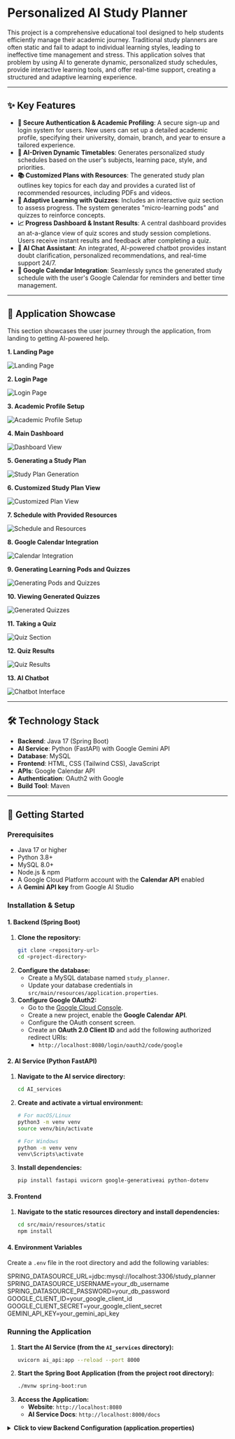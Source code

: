 # Personalized AI Study Planner

This project is a comprehensive educational tool designed to help students efficiently manage their academic journey. Traditional study planners are often static and fail to adapt to individual learning styles, leading to ineffective time management and stress. This application solves that problem by using AI to generate dynamic, personalized study schedules, provide interactive learning tools, and offer real-time support, creating a structured and adaptive learning experience.

---

## ✨ Key Features

* **👤 Secure Authentication & Academic Profiling**: A secure sign-up and login system for users. New users can set up a detailed academic profile, specifying their university, domain, branch, and year to ensure a tailored experience.
* **🤖 AI-Driven Dynamic Timetables**: Generates personalized study schedules based on the user's subjects, learning pace, style, and priorities.
* **📚 Customized Plans with Resources**: The generated study plan outlines key topics for each day and provides a curated list of recommended resources, including PDFs and videos.
* **🧠 Adaptive Learning with Quizzes**: Includes an interactive quiz section to assess progress. The system generates "micro-learning pods" and quizzes to reinforce concepts.
* **📈 Progress Dashboard & Instant Results**: A central dashboard provides an at-a-glance view of quiz scores and study session completions. Users receive instant results and feedback after completing a quiz.
* **💬 AI Chat Assistant**: An integrated, AI-powered chatbot provides instant doubt clarification, personalized recommendations, and real-time support 24/7.
* **📅 Google Calendar Integration**: Seamlessly syncs the generated study schedule with the user's Google Calendar for reminders and better time management.

---

## 📸 Application Showcase

This section showcases the user journey through the application, from landing to getting AI-powered help.

**1. Landing Page** 

![Landing Page](./screenshots/landing_page.png)

**2. Login Page** 

![Login Page](./screenshots/login_page.png)

**3. Academic Profile Setup** 

![Academic Profile Setup](./screenshots/academic_profile_setup.png)

**4. Main Dashboard** 

![Dashboard View](./screenshots/dashboard_screenshot.png)

**5. Generating a Study Plan**

![Study Plan Generation](./screenshots/plan_generation_screenshot.png)

**6. Customized Study Plan View**

![Customized Plan View](./screenshots/custom_plan_view.png)

**7. Schedule with Provided Resources** 

![Schedule and Resources](./screenshots/schedule_and_resources.png)

**8. Google Calendar Integration**

![Calendar Integration](./screenshots/calendar_integration.png)

**9. Generating Learning Pods and Quizzes** 

![Generating Pods and Quizzes](./screenshots/generating_pods.png)

**10. Viewing Generated Quizzes**

![Generated Quizzes](./screenshots/generated_quizzes.png)

**11. Taking a Quiz**

![Quiz Section](./screenshots/quiz_section.png)

**12. Quiz Results**

![Quiz Results](./screenshots/quiz_results.png)

**13. AI Chatbot** 

![Chatbot Interface](./screenshots/chatbot_screenshot.png)

---

## 🛠️ Technology Stack

* **Backend**: Java 17 (Spring Boot)
* **AI Service**: Python (FastAPI) with Google Gemini API
* **Database**: MySQL
* **Frontend**: HTML, CSS (Tailwind CSS), JavaScript
* **APIs**: Google Calendar API
* **Authentication**: OAuth2 with Google
* **Build Tool**: Maven

---

## 🚀 Getting Started

### Prerequisites

* Java 17 or higher
* Python 3.8+
* MySQL 8.0+
* Node.js & npm
* A Google Cloud Platform account with the **Calendar API** enabled
* A **Gemini API key** from Google AI Studio

### Installation & Setup

#### 1. Backend (Spring Boot)
1.  **Clone the repository:**
    ```bash
    git clone <repository-url>
    cd <project-directory>
    ```
2.  **Configure the database:**
    * Create a MySQL database named `study_planner`.
    * Update your database credentials in `src/main/resources/application.properties`.
3.  **Configure Google OAuth2:**
    * Go to the [Google Cloud Console](https://console.cloud.google.com/).
    * Create a new project, enable the **Google Calendar API**.
    * Configure the OAuth consent screen.
    * Create an **OAuth 2.0 Client ID** and add the following authorized redirect URIs:
        * `http://localhost:8080/login/oauth2/code/google`

#### 2. AI Service (Python FastAPI)
1.  **Navigate to the AI service directory:**
    ```bash
    cd AI_services
    ```
2.  **Create and activate a virtual environment:**
    ```bash
    # For macOS/Linux
    python3 -m venv venv
    source venv/bin/activate

    # For Windows
    python -m venv venv
    venv\Scripts\activate
    ```
3.  **Install dependencies:**
    ```bash
    pip install fastapi uvicorn google-generativeai python-dotenv
    ```

#### 3. Frontend
1.  **Navigate to the static resources directory and install dependencies:**
    ```bash
    cd src/main/resources/static
    npm install
    ```

#### 4. Environment Variables
Create a `.env` file in the root directory and add the following variables:

SPRING_DATASOURCE_URL=jdbc:mysql://localhost:3306/study_planner
SPRING_DATASOURCE_USERNAME=your_db_username
SPRING_DATASOURCE_PASSWORD=your_db_password
GOOGLE_CLIENT_ID=your_google_client_id
GOOGLE_CLIENT_SECRET=your_google_client_secret
GEMINI_API_KEY=your_gemini_api_key

### Running the Application

1.  **Start the AI Service (from the `AI_services` directory):**
    ```bash
    uvicorn ai_api:app --reload --port 8000
    ```
2.  **Start the Spring Boot Application (from the project root directory):**
    ```bash
    ./mvnw spring-boot:run
    ```
3.  **Access the Application:**
    * **Website**: `http://localhost:8080`
    * **AI Service Docs**: `http://localhost:8000/docs`

<details>
<summary><strong>Click to view Backend Configuration (application.properties)</strong></summary>

```properties
# Server Configuration
server.port=8080

# Database Configuration
spring.datasource.url=${SPRING_DATASOURCE_URL}
spring.datasource.username=${SPRING_DATASOURCE_USERNAME}
spring.datasource.password=${SPRING_DATASOURCE_PASSWORD}
spring.jpa.hibernate.ddl-auto=update

# Google OAuth2 Configuration
spring.security.oauth2.client.registration.google.client-id=${GOOGLE_CLIENT_ID}
spring.security.oauth2.client.registration.google.client-secret=${GOOGLE_CLIENT_SECRET}
spring.security.oauth2.client.registration.google.scope=email,profile,[https://www.googleapis.com/auth/calendar](https://www.googleapis.com/auth/calendar)

# CORS Configuration
cors.allowed-origins=http://localhost:3000,http://localhost:8080

🤝 Contributing

1.Fork the repository
2.Create your feature branch (git checkout -b feature/AmazingFeature)
3.Commit your changes (git commit -m 'Add some AmazingFeature')
4.Push to the branch (git push origin feature/AmazingFeature)
5.Open a Pull Request
